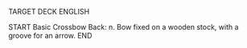 TARGET DECK
ENGLISH

START
Basic
Crossbow
Back: n. Bow fixed on a wooden stock, with a groove for an arrow.
END

